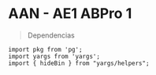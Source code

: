 # AAN - AE1 ABPro 1

> Dependencias

```
import pkg from 'pg';
import yargs from 'yargs';
import { hideBin } from "yargs/helpers";
```

